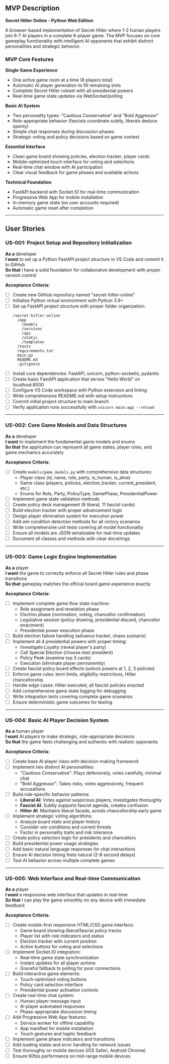 ## MVP Description

**Secret Hitler Online - Python Web Edition**

A browser-based implementation of Secret Hitler where 1-2 human players join 6-7 AI players in a complete 8-player game. The MVP focuses on core gameplay functionality with intelligent AI opponents that exhibit distinct personalities and strategic behavior.

### MVP Core Features

**Single Game Experience**
- One active game room at a time (8 players total)
- Automatic AI player generation to fill remaining slots
- Complete Secret Hitler ruleset with all presidential powers
- Real-time game state updates via WebSocket/polling

**Basic AI System**
- Two personality types: "Cautious Conservative" and "Bold Aggressor"
- Role-appropriate behavior (fascists coordinate subtly, liberals deduce openly)
- Simple chat responses during discussion phases
- Strategic voting and policy decisions based on game context

**Essential Interface**
- Clean game board showing policies, election tracker, player cards
- Mobile-optimized touch interface for voting and selections
- Real-time chat window with AI participation
- Clear visual feedback for game phases and available actions

**Technical Foundation**
- FastAPI backend with Socket.IO for real-time communication
- Progressive Web App for mobile installation
- In-memory game state (no user accounts required)
- Automatic game reset after completion

---

## User Stories

### US-001: Project Setup and Repository Initialization
**As a** developer  
**I want** to set up a Python FastAPI project structure in VS Code and commit it to GitHub  
**So that** I have a solid foundation for collaborative development with proper version control

**Acceptance Criteria:**
- [ ] Create new GitHub repository named "secret-hitler-online"
- [ ] Initialize Python virtual environment with Python 3.9+
- [ ] Set up FastAPI project structure with proper folder organization:
  ```
  /secret-hitler-online
    /app
      /models
      /services  
      /api
      /static
      /templates
    /tests
    requirements.txt
    main.py
    README.md
    .gitignore
  ```
- [ ] Install core dependencies: FastAPI, uvicorn, python-socketio, pydantic
- [ ] Create basic FastAPI application that serves "Hello World" on localhost:8000
- [ ] Configure VS Code workspace with Python extension and linting
- [ ] Write comprehensive README.md with setup instructions
- [ ] Commit initial project structure to main branch
- [ ] Verify application runs successfully with `uvicorn main:app --reload`

---

### US-002: Core Game Models and Data Structures
**As a** developer  
**I want** to implement the fundamental game models and enums  
**So that** the application can represent all game states, player roles, and game mechanics accurately

**Acceptance Criteria:**
- [ ] Create `models/game_models.py` with comprehensive data structures:
  - Player class (id, name, role, party, is_human, is_alive)
  - Game class (players, policies, election_tracker, current_president, etc.)
  - Enums for Role, Party, PolicyType, GamePhase, PresidentialPower
- [ ] Implement game state validation methods
- [ ] Create policy deck management (6 liberal, 11 fascist cards)
- [ ] Build election tracker with proper advancement logic
- [ ] Design player elimination system for execution power
- [ ] Add win condition detection methods for all victory scenarios
- [ ] Write comprehensive unit tests covering all model functionality
- [ ] Ensure all models are JSON serializable for real-time updates
- [ ] Document all classes and methods with clear docstrings

---

### US-003: Game Logic Engine Implementation
**As a** player  
**I want** the game to correctly enforce all Secret Hitler rules and phase transitions  
**So that** gameplay matches the official board game experience exactly

**Acceptance Criteria:**
- [ ] Implement complete game flow state machine:
  - Role assignment and revelation phase
  - Election phase (nomination, voting, chancellor confirmation)
  - Legislative session (policy drawing, presidential discard, chancellor enactment)
  - Presidential power execution phase
- [ ] Build election failure handling (advance tracker, chaos scenario)
- [ ] Implement all 4 presidential powers with proper timing:
  - Investigate Loyalty (reveal player's party)
  - Call Special Election (choose next president)
  - Policy Peek (examine top 3 cards)
  - Execution (eliminate player permanently)
- [ ] Create fascist policy board effects (unlock powers at 1, 2, 3 policies)
- [ ] Enforce game rules: term limits, eligibility restrictions, Hitler chancellorship
- [ ] Handle edge cases: Hitler executed, all fascist policies enacted
- [ ] Add comprehensive game state logging for debugging
- [ ] Write integration tests covering complete game scenarios
- [ ] Ensure deterministic game outcomes for testing

---

### US-004: Basic AI Player Decision System
**As a** human player  
**I want** AI players to make strategic, role-appropriate decisions  
**So that** the game feels challenging and authentic with realistic opponents

**Acceptance Criteria:**
- [ ] Create base AI player class with decision-making framework
- [ ] Implement two distinct AI personalities:
  - "Cautious Conservative": Plays defensively, votes carefully, minimal chat
  - "Bold Aggressor": Takes risks, votes aggressively, frequent accusations
- [ ] Build role-specific behavior patterns:
  - **Liberal AI**: Votes against suspicious players, investigates thoroughly
  - **Fascist AI**: Subtly supports fascist agenda, creates confusion
  - **Hitler AI**: Maintains liberal facade, avoids chancellorship early game
- [ ] Implement strategic voting algorithms:
  - Analyze board state and player history
  - Consider win conditions and current threats
  - Factor in personality traits and risk tolerance
- [ ] Create policy selection logic for presidents and chancellors
- [ ] Build presidential power usage strategies
- [ ] Add basic natural language responses for chat interactions
- [ ] Ensure AI decision timing feels natural (2-8 second delays)
- [ ] Test AI behavior across multiple complete games

---

### US-005: Web Interface and Real-time Communication
**As a** player  
**I want** a responsive web interface that updates in real-time  
**So that** I can play the game smoothly on any device with immediate feedback

**Acceptance Criteria:**
- [ ] Create mobile-first responsive HTML/CSS game interface:
  - Game board showing liberal/fascist policy tracks
  - Player list with role indicators and status
  - Election tracker with current position
  - Action buttons for voting and selections
- [ ] Implement Socket.IO integration:
  - Real-time game state synchronization
  - Instant updates for all player actions
  - Graceful fallback to polling for poor connections
- [ ] Build interactive game elements:
  - Touch-optimized voting buttons
  - Policy card selection interface
  - Presidential power activation controls
- [ ] Create real-time chat system:
  - Human player message input
  - AI player automated responses
  - Phase-appropriate discussion timing
- [ ] Add Progressive Web App features:
  - Service worker for offline capability
  - App manifest for mobile installation
  - Touch gestures and haptic feedback
- [ ] Implement game phase indicators and transitions
- [ ] Add loading states and error handling for network issues
- [ ] Test thoroughly on mobile devices (iOS Safari, Android Chrome)
- [ ] Ensure 60fps performance on mid-range mobile devices